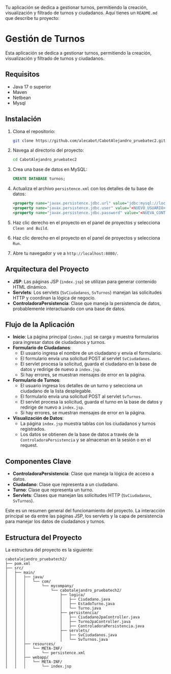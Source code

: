 Tu aplicación se dedica a gestionar turnos, permitiendo la creación, visualización y filtrado de turnos y ciudadanos. Aquí tienes un `README.md` que describe tu proyecto:

# Gestión de Turnos

Esta aplicación se dedica a gestionar turnos, permitiendo la creación, visualización y filtrado de turnos y ciudadanos.

## Requisitos

- Java 17 o superior
- Maven
- Netbean
- Mysql

## Instalación

1. Clona el repositorio:
    ```sh
    git clone https://github.com/alecabot/CabotAlejandro_pruebatec2.git
    ```
2. Navega al directorio del proyecto:
    ```sh
    cd CabotAlejandro_pruebatec2
    ```
3. Crea una base de datos en MySQL:
    ```sql
    CREATE DATABASE turnos;
    ```
4. Actualiza el archivo `persistence.xml` con los detalles de tu base de datos:
    ```xml
    <property name="javax.persistence.jdbc.url" value="jdbc:mysql://localhost:3306/turnos?serverTimezone=UTC"/>
    <property name="javax.persistence.jdbc.user" value="<NUEVO_USUARIO>"/>
    <property name="javax.persistence.jdbc.password" value="<NUEVA_CONTRASEÑA>"/>
    ```

5. Haz clic derecho en el proyecto en el panel de proyectos y selecciona `Clean and Build`.

6. Haz clic derecho en el proyecto en el panel de proyectos y selecciona `Run`.

7. Abre tu navegador y ve a `http://localhost:8080/`.



## Arquitectura del Proyecto
   - **JSP**: Las páginas JSP (`index.jsp`) se utilizan para generar contenido HTML dinámico.
   - **Servlets**: Los servlets (`SvCiudadanos`, `SvTurnos`) manejan las solicitudes HTTP y coordinan la lógica de negocio.
   - **ControladoraPersistencia**: Clase que maneja la persistencia de datos, probablemente interactuando con una base de datos.

## Flujo de la Aplicación
   - **Inicio**: La página principal (`index.jsp`) se carga y muestra formularios para ingresar datos de ciudadanos y turnos.
   - **Formulario de Ciudadanos**:
     - El usuario ingresa el nombre de un ciudadano y envía el formulario.
     - El formulario envía una solicitud POST al servlet `SvCiudadanos`.
     - El servlet procesa la solicitud, guarda el ciudadano en la base de datos y redirige de nuevo a `index.jsp`.
     - Si hay errores, se muestran mensajes de error en la página.
   - **Formulario de Turnos**:
     - El usuario ingresa los detalles de un turno y selecciona un ciudadano de la lista desplegable.
     - El formulario envía una solicitud POST al servlet `SvTurnos`.
     - El servlet procesa la solicitud, guarda el turno en la base de datos y redirige de nuevo a `index.jsp`.
     - Si hay errores, se muestran mensajes de error en la página.
   - **Visualización de Datos**:
     - La página `index.jsp` muestra tablas con los ciudadanos y turnos registrados.
     - Los datos se obtienen de la base de datos a través de la `ControladoraPersistencia` y se almacenan en la sesión o en el request.

## Componentes Clave
   - **ControladoraPersistencia**: Clase que maneja la lógica de acceso a datos.
   - **Ciudadano**: Clase que representa a un ciudadano.
   - **Turno**: Clase que representa un turno.
   - **Servlets**: Clases que manejan las solicitudes HTTP (`SvCiudadanos`, `SvTurnos`).

Este es un resumen general del funcionamiento del proyecto. La interacción principal se da entre las páginas JSP, los servlets y la capa de persistencia para manejar los datos de ciudadanos y turnos.

## Estructura del Proyecto

La estructura del proyecto es la siguiente:

```
cabotalejandro_pruebatech2/
├── pom.xml
├── src/
│   ├── main/
│   │   ├── java/
│   │   │   └── com/
│   │   │       └── mycompany/
│   │   │           └── cabotalejandro_pruebatech2/
│   │   │               ├── logica/
│   │   │               │   ├── Ciudadano.java
│   │   │               │   ├── EstadoTurno.java
│   │   │               │   └── Turno.java
│   │   │               ├── persistencia/
│   │   │               │   ├── CiudadanoJpaController.java
│   │   │               │   ├── TurnoJpaController.java
│   │   │               │   ├── ControladoraPersistencia.java
│   │   │               ├── servlets/
│   │   │               │   ├── SvCiudadanos.java
│   │   │               │   └── SvTurnos.java
│   │   ├── resources/
│   │   │   └── META-INF/
│   │   │       └── persistence.xml
│   │   ├── webapp/
│   │   │   └── META-INF/
│   │   │       └── index.jsp
```


